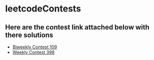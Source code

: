 # leetcodeContests

## Here are the contest link attached below with there solutions
 - [Biweekly Contest 109]()
 - [Weekly Contest 398]()